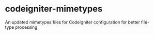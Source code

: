 codeigniter-mimetypes
=====================

An updated mimetypes files for CodeIgniter configuration for better file-type processing
